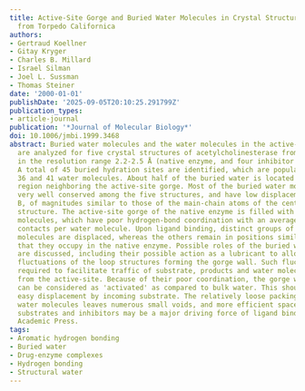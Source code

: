 ```yaml
---
title: Active-Site Gorge and Buried Water Molecules in Crystal Structures of Acetylcholinesterase
  from Torpedo Californica
authors:
- Gertraud Koellner
- Gitay Kryger
- Charles B. Millard
- Israel Silman
- Joel L. Sussman
- Thomas Steiner
date: '2000-01-01'
publishDate: '2025-09-05T20:10:25.291799Z'
publication_types:
- article-journal
publication: '*Journal of Molecular Biology*'
doi: 10.1006/jmbi.1999.3468
abstract: Buried water molecules and the water molecules in the active-site gorge
  are analyzed for five crystal structures of acetylcholinesterase from Torpedo californica
  in the resolution range 2.2-2.5 Å (native enzyme, and four inhibitor complexes).
  A total of 45 buried hydration sites are identified, which are populated with between
  36 and 41 water molecules. About half of the buried water is located in a distinct
  region neighboring the active-site gorge. Most of the buried water molecules are
  very well conserved among the five structures, and have low displacement parameters,
  B, of magnitudes similar to those of the main-chain atoms of the central $β$-sheet
  structure. The active-site gorge of the native enzyme is filled with over 20 water
  molecules, which have poor hydrogen-bond coordination with an average of 2.9 polar
  contacts per water molecule. Upon ligand binding, distinct groups of these water
  molecules are displaced, whereas the others remain in positions similar to those
  that they occupy in the native enzyme. Possible roles of the buried water molecules
  are discussed, including their possible action as a lubricant to allow large-amplitude
  fluctuations of the loop structures forming the gorge wall. Such fluctuations are
  required to facilitate traffic of substrate, products and water molecules to and
  from the active-site. Because of their poor coordination, the gorge water molecules
  can be considered as 'activated' as compared to bulk water. This should allow their
  easy displacement by incoming substrate. The relatively loose packing of the gorge
  water molecules leaves numerous small voids, and more efficient space-filling by
  substrates and inhibitors may be a major driving force of ligand binding. (C) 2000
  Academic Press.
tags:
- Aromatic hydrogen bonding
- Buried water
- Drug-enzyme complexes
- Hydrogen bonding
- Structural water
---
```

